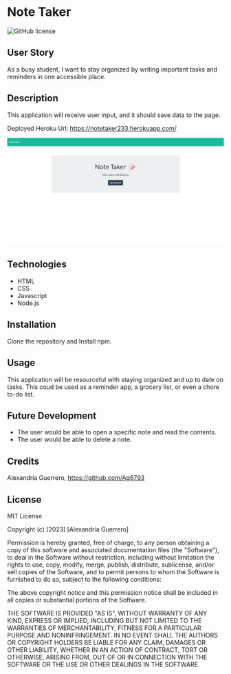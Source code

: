 # Note Taker

![GitHub license](https://img.shields.io/badge/license-MIT-red.svg)

## User Story
As a busy student, I want to stay organized by writing important tasks and reminders in one accessible place.

## Description
This application will receive user input, and it should save data to the page.

Deployed Heroku Url: https://notetaker233.herokuapp.com/

![Screenshot_of_application](./Images/Screen-shot_Note-Taker_1.jpeg)

## Technologies
* HTML 
* CSS 
* Javascript
* Node.js

## Installation
Clone the repository and Install npm.

## Usage
This application will be resourceful with staying organized and up to date on tasks. This coud be used as a reminder app, a grocery list, or even a chore to-do list.

## Future Development
* The user would be able to open a specific note and read the contents.
* The user would be able to delete a note.

## Credits
Alexandria Guerrero, https://github.com/Ag6793

## License

MIT License

Copyright (c) [2023] [Alexandria Guerrero]

Permission is hereby granted, free of charge, to any person obtaining a copy
of this software and associated documentation files (the "Software"), to deal
in the Software without restriction, including without limitation the rights
to use, copy, modify, merge, publish, distribute, sublicense, and/or sell
copies of the Software, and to permit persons to whom the Software is
furnished to do so, subject to the following conditions:

The above copyright notice and this permission notice shall be included in all
copies or substantial portions of the Software.

THE SOFTWARE IS PROVIDED "AS IS", WITHOUT WARRANTY OF ANY KIND, EXPRESS OR
IMPLIED, INCLUDING BUT NOT LIMITED TO THE WARRANTIES OF MERCHANTABILITY,
FITNESS FOR A PARTICULAR PURPOSE AND NONINFRINGEMENT. IN NO EVENT SHALL THE
AUTHORS OR COPYRIGHT HOLDERS BE LIABLE FOR ANY CLAIM, DAMAGES OR OTHER
LIABILITY, WHETHER IN AN ACTION OF CONTRACT, TORT OR OTHERWISE, ARISING FROM,
OUT OF OR IN CONNECTION WITH THE SOFTWARE OR THE USE OR OTHER DEALINGS IN THE
SOFTWARE.

